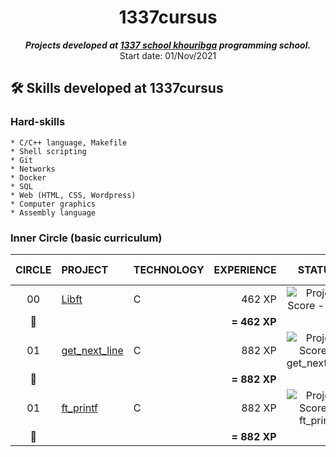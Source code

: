 <h1 align="center">
	1337cursus
</h1>

<p align="center">
	<b><i>Projects developed at <a href="https://www.1337.ma/">1337 school khouribga</a> programming school.</i></b><br>
	Start date: 01/Nov/2021 
</p>

## 🛠️ Skills developed at 1337cursus

### Hard-skills

	* C/C++ language, Makefile
	* Shell scripting
	* Git
	* Networks
	* Docker
	* SQL
	* Web (HTML, CSS, Wordpress)
	* Computer graphics
	* Assembly language

### Inner Circle (basic curriculum)

|CIRCLE	|PROJECT							|TECHNOLOGY				|EXPERIENCE		|STATUS						|ATTAINED LEVEL	|
|:-:	|:--								|:--					|--:			|:-:						|:--			|
|00		|[Libft](https://github.com/mmasstou/libft)|C						|462 XP			|![Project Score - Libft](https://badge42.herokuapp.com/api/project/mmasstou/Libft)	|level 1 - 5%	|
|:dizzy:|									|						|**= 462 XP**	|							|				|
|01		|[get_next_line](https://github.com/mmasstou/get_next_line)|C						|882 XP			|![Project Score - get_next_line](https://badge42.herokuapp.com/api/project/mmasstou/get_next_line)	|level 1 - 54%	|
|:dizzy:|									|						|**= 882 XP**	|							|				|
|01		|[ft_printf](https://github.com/mmasstou/ft_printf)|C						|882 XP			|![Project Score - ft_printf](https://badge42.herokuapp.com/api/project/mmasstou/ft_printf)	|level 1 - 54%	|
|:dizzy:|									|						|**= 882 XP**	|							|				|

